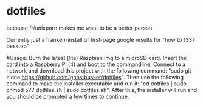 # dotfiles
because /r/unixporn makes me want to be a better person

Currently just a franken-install of first-page google results for "how to 1337 desktop"

#Usage: Burn the latest (lite) Raspbian img to a microSD card. Insert the card into a Raspberry Pi (4) and boot to the commandline. Connect to a network and download this project with the following command: "sudo git clone https://github.com/ghostbusker/dotfiles". Then use the following command to make the installer executable and run it: "cd dotfiles | sudo chmod 577 dotfiles.sh | sudo dotfiles.sh". After this, the installer will run and you should be prompted a few times to continue.
